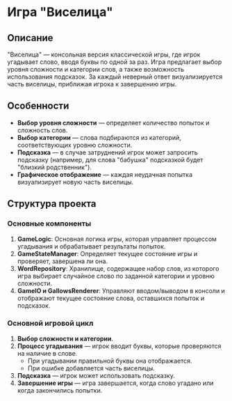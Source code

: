 # Игра "Виселица"

## Описание
"Виселица" — консольная версия классической игры, где игрок угадывает слово, вводя буквы по одной за раз. Игра предлагает выбор уровня сложности и категории слов, а также возможность использования подсказок. За каждый неверный ответ визуализируется часть виселицы, приближая игрока к завершению игры.

## Особенности
- **Выбор уровня сложности** — определяет количество попыток и сложность слов.
- **Выбор категории** — слова подбираются из категорий, соответствующих уровню сложности.
- **Подсказка** — в случае затруднений игрок может запросить подсказку (например, для слова "бабушка" подсказкой будет "близкий родственник").
- **Графическое отображение** — каждая неудачная попытка визуализирует новую часть виселицы.

## Структура проекта

### Основные компоненты
1. **GameLogic**: Основная логика игры, которая управляет процессом угадывания и обрабатывает результаты попыток.
2. **GameStateManager**: Определяет текущее состояние игры и проверяет, завершена ли она.
3. **WordRepository**: Хранилище, содержащее набор слов, из которого игра выбирает случайное слово по заданной категории и уровню сложности.
4. **GameIO и GallowsRenderer**: Управляют вводом/выводом в консоли и отображают текущее состояние слова, оставшихся попыток и подсказок.

### Основной игровой цикл
1. **Выбор сложности и категории**.
2. **Процесс угадывания** — игрок вводит буквы, которые проверяются на наличие в слове.
   - При угадывании правильной буквы она отображается.
   - При ошибке добавляется часть виселицы.
3. **Подсказка** — игрок может использовать подсказку.
4. **Завершение игры** — игра завершается, когда слово угадано или когда закончились попытки.
